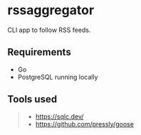 # rssaggregator
CLI app to follow RSS feeds.

## Requirements
- Go
- PostgreSQL running locally

## Tools used
> - https://sqlc.dev/
> - https://github.com/pressly/goose